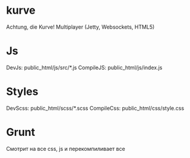 # kurve
Achtung, die Kurve! Multiplayer (Jetty, Websockets, HTML5)
# Js
DevJs: public_html/js/src/*.js
CompileJS: public_html/js/index.js
# Styles
DevScss: public_html/scss/*.scss
CompileCss: public_html/css/style.css
# Grunt
Смотрит на все css, js и перекомпиливает все
